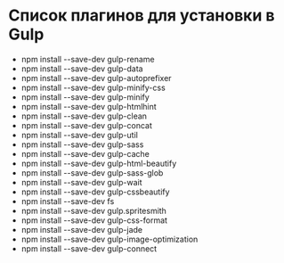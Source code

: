 # Список плагинов для установки в Gulp

- npm install --save-dev  gulp-rename
- npm install --save-dev  gulp-data
- npm install --save-dev  gulp-autoprefixer
- npm install --save-dev  gulp-minify-css
- npm install --save-dev  gulp-minify
- npm install --save-dev  gulp-htmlhint
- npm install --save-dev  gulp-clean
- npm install --save-dev  gulp-concat
- npm install --save-dev  gulp-util
- npm install --save-dev  gulp-sass
- npm install --save-dev  gulp-cache
- npm install --save-dev  gulp-html-beautify
- npm install --save-dev  gulp-sass-glob
- npm install --save-dev  gulp-wait
- npm install --save-dev  gulp-cssbeautify
- npm install --save-dev  fs
- npm install --save-dev  gulp.spritesmith
- npm install --save-dev  gulp-css-format
- npm install --save-dev  gulp-jade
- npm install --save-dev  gulp-image-optimization
- npm install --save-dev  gulp-connect